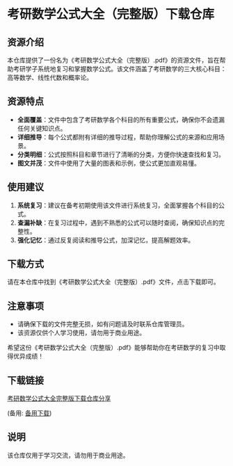 # 考研数学公式大全（完整版）下载仓库

## 资源介绍

本仓库提供了一份名为《考研数学公式大全（完整版）.pdf》的资源文件，旨在帮助考研学子系统地复习和掌握数学公式。该文件涵盖了考研数学的三大核心科目：高等数学、线性代数和概率论。

## 资源特点

- **全面覆盖**：文件中包含了考研数学各个科目的所有重要公式，确保你不会遗漏任何关键知识点。
- **详细推导**：每个公式都附有详细的推导过程，帮助你理解公式的来源和应用场景。
- **分类明细**：公式按照科目和章节进行了清晰的分类，方便你快速查找和复习。
- **图文并茂**：文件中使用了大量的图表和示例，使公式更加直观易懂。

## 使用建议

1. **系统复习**：建议在备考初期使用该文件进行系统复习，全面掌握各个科目的公式。
2. **查漏补缺**：在复习过程中，遇到不熟悉的公式可以随时查阅，确保知识点的完整性。
3. **强化记忆**：通过反复阅读和推导公式，加深记忆，提高解题效率。

## 下载方式

请在本仓库中找到《考研数学公式大全（完整版）.pdf》文件，点击下载即可。

## 注意事项

- 请确保下载的文件完整无损，如有问题请及时联系仓库管理员。
- 该资源仅供个人学习使用，请勿用于商业用途。

希望这份《考研数学公式大全（完整版）.pdf》能够帮助你在考研数学的复习中取得优异成绩！

## 下载链接
[考研数学公式大全完整版下载仓库分享](https://pan.quark.cn/s/16325d6ae3d1) 

(备用: [备用下载](https://pan.baidu.com/s/1EfQGAcglFMRvbyNRN0awLA?pwd=1234))

## 说明

该仓库仅用于学习交流，请勿用于商业用途。
